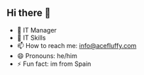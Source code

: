 ## Hi there 👋


- 🔭 IT Manager
- 🌱 IT Skills
- 📫 How to reach me: info@acefluffy.com
- 😄 Pronouns: he/him
- ⚡ Fun fact: im from Spain

